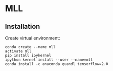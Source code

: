 # MLL

## Installation

Create virtual environment:

```
conda create --name mll
activate mll
pip install ipykernel
ipython kernel install --user --name=mll
conda install -c anaconda quandl tensorflow=2.0
```
